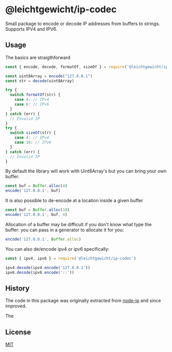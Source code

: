 # @leichtgewicht/ip-codec

Small package to encode or decode IP addresses from buffers to strings.
Supports IPV4 and IPV6.

## Usage

The basics are straigthforward

```js
const { encode, decode, formatOf, sizeOf } = require('@leichtgewicht/ip-codec')

const uint8Array = encode("127.0.0.1")
const str = decode(uint8Array)

try {
  switch formatOf(str) {
    case 4: // IPv4
    case 6: // IPv6
  }
} catch (err) {
  // Invalid IP
}
try {
  switch sizeOf(str) {
    case 4: // IPv4
    case 16: // IPv6
  }
} catch (err) {
  // Invalid IP
}
```

By default the library will work with Uint8Array's but you can bring your own buffer:

```js
const buf = Buffer.alloc(4)
encode('127.0.0.1', buf)
```

It is also possible to de-encode at a location inside a given buffer

```js
const buf = Buffer.alloc(10)
encode('127.0.0.1', buf, 4)
```

Allocation of a buffer may be difficult if you don't know what type the buffer:
you can pass in a generator to allocate it for you:

```js
encode('127.0.0.1', Buffer.alloc)
```

You can also de/encode ipv4 or ipv6 specifically:

```js
const { ipv4, ipv6 } = require('@leichtgewicht/ip-codec')

ipv4.decode(ipv4.encode('127.0.0.1'))
ipv6.decode(ipv6.encode('::'))
```

## History

The code in this package was originally extracted from [node-ip](https://github.com/indutny/node-ip) and since improved.

The 

## License

[MIT](./LICENSE)
